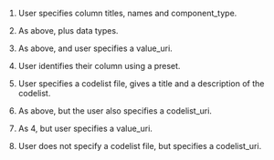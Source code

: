 1. User specifies column titles, names and component_type.

2. As above, plus data types.

3. As above, and user specifies a value_uri.

4. User identifies their column using a preset.

5. User specifies a codelist file, gives a title and a description of the codelist.

6. As above, but the user also specifies a codelist_uri.

7. As 4, but user specifies a value_uri.

8. User does not specify a codelist file, but specifies a codelist_uri.